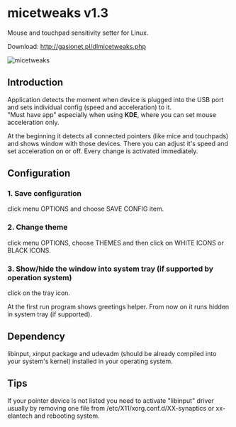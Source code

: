 # micetweaks v1.3
Mouse and touchpad sensitivity setter for Linux.

Download: http://gasionet.pl/dlmicetweaks.php

![micetweaks](http://i.imgur.com/sKxkn9e.png)

## Introduction
Application detects the moment when device is plugged into the USB port and sets individual config (speed and acceleration) to it.  
"Must have app" especially when using <B>KDE</B>, where you can set mouse acceleration only. 

At the beginning it detects all connected pointers (like mice and touchpads) and shows window with those devices. There you can adjust it's speed and set acceleration on or off.
Every change is activated immediately.

## Configuration
### 1. Save configuration
click menu OPTIONS and choose SAVE CONFIG item.

### 2. Change theme
click menu OPTIONS, choose THEMES and then click on WHITE ICONS or BLACK ICONS.

### 3. Show/hide the window into system tray (if supported by operation system)
click on the tray icon.

At the first run program shows greetings helper. From now on it runs hidden in system tray (if supported).

## Dependency
libinput, xinput package and udevadm (should be already compiled into your system's kernel) installed in 
your operating system.

## Tips
If your pointer device is not listed you need to activate "libinput" driver usually by removing one file from 
/etc/X11/xorg.conf.d/XX-synaptics or xx-elantech and rebooting system.
